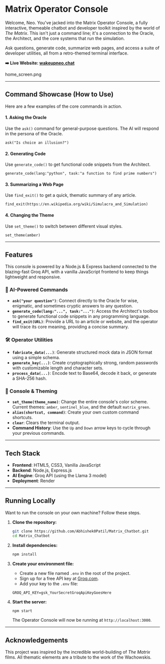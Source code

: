 
# Matrix Operator Console

Welcome, Neo. You've jacked into the Matrix Operator Console, a fully interactive, themeable chatbot and developer toolkit inspired by the world of *The Matrix*. This isn't just a command line; it's a connection to the Oracle, the Architect, and the core systems that run the simulation.

Ask questions, generate code, summarize web pages, and access a suite of developer utilities, all from a retro-themed terminal interface.

**➡️ Live Website: [wakeupneo.chat]([https://matrix-chatbot-neo.onrender.com](https://wakeupneo.onrender.com/))** 


home_screen.png

---

## Command Showcase (How to Use)

Here are a few examples of the core commands in action.

#### 1. Asking the Oracle
Use the `ask()` command for general-purpose questions. The AI will respond in the persona of the Oracle.

```
ask("Is choice an illusion?")
```


#### 2. Generating Code
Use `generate_code()` to get functional code snippets from the Architect.

```
generate_code(lang:"python", task:"a function to find prime numbers")
```


#### 3. Summarizing a Web Page
Use `find_exit()` to get a quick, thematic summary of any article.

```
find_exit(https://en.wikipedia.org/wiki/Simulacra_and_Simulation)
```


#### 4. Changing the Theme
Use `set_theme()` to switch between different visual styles.

```
set_theme(amber)
```


---

## Features

This console is powered by a Node.js & Express backend connected to the blazing-fast Groq API, with a vanilla JavaScript frontend to keep things lightweight and responsive.

### 🧠 AI-Powered Commands
*   **`ask("your question")`**: Connect directly to the Oracle for wise, enigmatic, and sometimes cryptic answers to any question.
*   **`generate_code(lang:"...", task:"...")`**: Access the Architect's toolbox to generate functional code snippets in any programming language.
*   **`find_exit(URL)`**: Provide a URL to an article or website, and the operator will trace its core meaning, providing a concise summary.

### 🛠️ Operator Utilities
*   **`fabricate_data(...)`**: Generate structured mock data in JSON format using a simple schema.
*   **`generate_key(...)`**: Create cryptographically strong, random passwords with customizable length and character sets.
*   **`process_data(...)`**: Encode text to Base64, decode it back, or generate a SHA-256 hash.

### 🎨 Console & Theming
*   **`set_theme(theme_name)`**: Change the entire console's color scheme. Current themes: `amber`, `sentinel_blue`, and the default `matrix_green`.
*   **`alias(shortcut, command)`**: Create your own custom command shortcuts.
*   **`clear`**: Clears the terminal output.
*   **Command History**: Use the `Up` and `Down` arrow keys to cycle through your previous commands.

---

## Tech Stack

*   **Frontend**: HTML5, CSS3, Vanilla JavaScript
*   **Backend**: Node.js, Express.js
*   **AI Engine**: Groq API (using the Llama 3 model)
*   **Deployment**: Render

---

## Running Locally

Want to run the console on your own machine? Follow these steps.

1.  **Clone the repository:**
    ```bash
    git clone https://github.com/Abhishek0Patil/Matrix_Chatbot.git
    cd Matrix_Chatbot
    ```

2.  **Install dependencies:**
    ```bash
    npm install
    ```

3.  **Create your environment file:**
    *   Create a new file named `.env` in the root of the project.
    *   Sign up for a free API key at [Groq.com](https://groq.com/).
    *   Add your key to the `.env` file:
      ```
      GROQ_API_KEY=gsk_YourSecretGroqApiKeyGoesHere
      ```

4.  **Start the server:**
    ```bash
    npm start
    ```
    The Operator Console will now be running at `http://localhost:3000`.

---

## Acknowledgements

This project was inspired by the incredible world-building of *The Matrix* films. All thematic elements are a tribute to the work of the Wachowskis.

